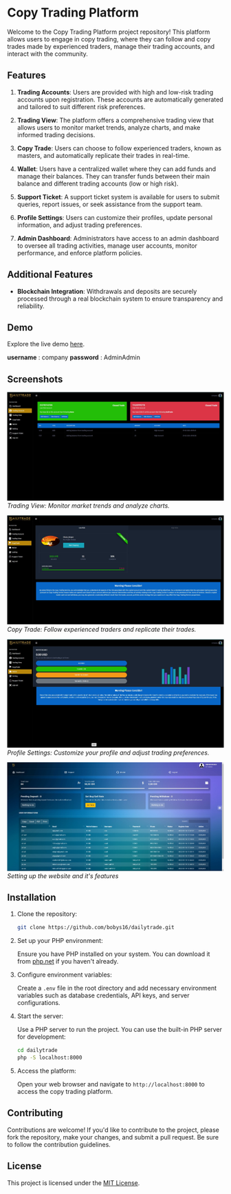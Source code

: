 # Copy Trading Platform

Welcome to the Copy Trading Platform project repository! This platform allows users to engage in copy trading, where they can follow and copy trades made by experienced traders, manage their trading accounts, and interact with the community.

## Features

1. **Trading Accounts**: Users are provided with high and low-risk trading accounts upon registration. These accounts are automatically generated and tailored to suit different risk preferences.

2. **Trading View**: The platform offers a comprehensive trading view that allows users to monitor market trends, analyze charts, and make informed trading decisions.

3. **Copy Trade**: Users can choose to follow experienced traders, known as masters, and automatically replicate their trades in real-time.

4. **Wallet**: Users have a centralized wallet where they can add funds and manage their balances. They can transfer funds between their main balance and different trading accounts (low or high risk).

5. **Support Ticket**: A support ticket system is available for users to submit queries, report issues, or seek assistance from the support team.

6. **Profile Settings**: Users can customize their profiles, update personal information, and adjust trading preferences.

7. **Admin Dashboard**: Administrators have access to an admin dashboard to oversee all trading activities, manage user accounts, monitor performance, and enforce platform policies.

## Additional Features

- **Blockchain Integration**: Withdrawals and deposits are securely processed through a real blockchain system to ensure transparency and reliability.

## Demo

Explore the live demo [here](https://trade.solvine.online).

**username**  : company
**password** : AdminAdmin

## Screenshots

![Trading View](screenshots/ss1.jpg)
*Trading View: Monitor market trends and analyze charts.*

![Copy Trade](screenshots/ss2.jpg)
*Copy Trade: Follow experienced traders and replicate their trades.*

![Balance Management](screenshots/ss3.jpg)
*Profile Settings: Customize your profile and adjust trading preferences.*

![Admin Dashboard](screenshots/ss4.jpg)
*Setting up the website and it's features*

## Installation

1. Clone the repository:

   ```bash
   git clone https://github.com/bobys16/dailytrade.git
   ```

2. Set up your PHP environment:

   Ensure you have PHP installed on your system. You can download it from [php.net](https://www.php.net/downloads.php) if you haven't already.

3. Configure environment variables:

   Create a `.env` file in the root directory and add necessary environment variables such as database credentials, API keys, and server configurations.

4. Start the server:

   Use a PHP server to run the project. You can use the built-in PHP server for development:

   ```bash
   cd dailytrade
   php -S localhost:8000
   ```

5. Access the platform:

   Open your web browser and navigate to `http://localhost:8000` to access the copy trading platform.

## Contributing

Contributions are welcome! If you'd like to contribute to the project, please fork the repository, make your changes, and submit a pull request. Be sure to follow the contribution guidelines.

## License

This project is licensed under the [MIT License](LICENSE).
